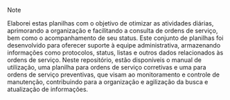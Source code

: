 > [!NOTE]
> Elaborei estas planilhas com o objetivo de otimizar as atividades diárias, aprimorando a organização e facilitando a consulta de ordens de serviço, bem como o acompanhamento de seu status. Este conjunto de planilhas foi desenvolvido para oferecer suporte à equipe administrativa, armazenando informações como protocolos, status, listas e outros dados relacionados às ordens de serviço. Neste repositório, estão disponíveis o manual de utilização, uma planilha para ordens de serviço corretivas e uma para ordens de serviço preventivas, que visam ao monitoramento e controle de manutenção, contribuindo para a organização e agilização da busca e atualização de informações. 

